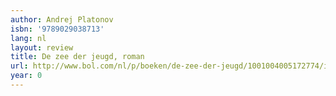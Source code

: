 ```yaml
---
author: Andrej Platonov
isbn: '9789029038713'
lang: nl
layout: review
title: De zee der jeugd, roman
url: http://www.bol.com/nl/p/boeken/de-zee-der-jeugd/1001004005172774/index.html
year: 0
---
```


